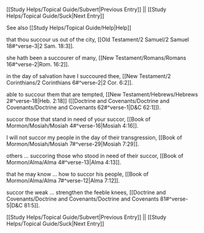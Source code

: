 [[Study Helps/Topical Guide/Subvert|Previous Entry]]  ||  [[Study Helps/Topical Guide/Suck|Next Entry]]

 See also [[Study Helps/Topical Guide/Help|Help]]

 that thou succour us out of the city, [[Old Testament/2 Samuel/2 Samuel 18#^verse-3|2 Sam. 18:3]].

 she hath been a succourer of many, [[New Testament/Romans/Romans 16#^verse-2|Rom. 16:2]].

 in the day of salvation have I succoured thee, [[New Testament/2 Corinthians/2 Corinthians 6#^verse-2|2 Cor. 6:2]].

 able to succour them that are tempted, [[New Testament/Hebrews/Hebrews 2#^verse-18|Heb. 2:18]] ([[Doctrine and Covenants/Doctrine and Covenants/Doctrine and Covenants 62#^verse-1|D&C 62:1]]).

 succor those that stand in need of your succor, [[Book of Mormon/Mosiah/Mosiah 4#^verse-16|Mosiah 4:16]].

 I will not succor my people in the day of their transgression, [[Book of Mormon/Mosiah/Mosiah 7#^verse-29|Mosiah 7:29]].

 others ... succoring those who stood in need of their succor, [[Book of Mormon/Alma/Alma 4#^verse-13|Alma 4:13]].

 that he may know ... how to succor his people, [[Book of Mormon/Alma/Alma 7#^verse-12|Alma 7:12]].

 succor the weak ... strengthen the feeble knees, [[Doctrine and Covenants/Doctrine and Covenants/Doctrine and Covenants 81#^verse-5|D&C 81:5]].

[[Study Helps/Topical Guide/Subvert|Previous Entry]]  ||  [[Study Helps/Topical Guide/Suck|Next Entry]]